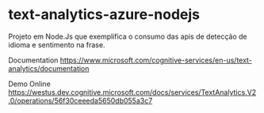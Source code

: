 # text-analytics-azure-nodejs

Projeto em Node.Js que exemplifica o consumo das apis de detecção de idioma e sentimento na frase.

Documentation
https://www.microsoft.com/cognitive-services/en-us/text-analytics/documentation

Demo Online
https://westus.dev.cognitive.microsoft.com/docs/services/TextAnalytics.V2.0/operations/56f30ceeeda5650db055a3c7
